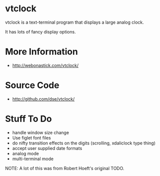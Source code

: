 # vtclock

vtclock is a text-terminal program that displays a large analog clock.

It has lots of fancy display options.

# More Information

- http://webonastick.com/vtclock/

# Source Code

- http://github.com/dse/vtclock/

# Stuff To Do

- handle window size change
- Use figlet font files
- do nifty transition effects on the digits (scrolling, xdaliclock type thing)
- accept user supplied date formats
- analog mode
- multi-terminal mode

NOTE: A lot of this was from Robert Hoeft's original TODO.

